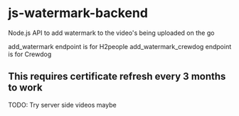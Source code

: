 # js-watermark-backend

Node.js API to add watermark to the video's being uploaded on the go 

add_watermark endpoint is for H2people 
add_watermark_crewdog endpoint is for Crewdog 

## This requires certificate refresh every 3 months to work 

TODO: Try server side videos maybe 
